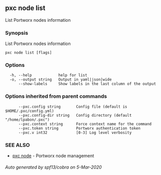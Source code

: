 ## pxc node list

List Portworx nodes information

### Synopsis

List Portworx nodes information

```
pxc node list [flags]
```

### Options

```
  -h, --help            help for list
  -o, --output string   Output in yaml|json|wide
      --show-labels     Show labels in the last column of the output
```

### Options inherited from parent commands

```
      --pxc.config string       Config file (default is $HOME/.pxc/config.yml)
      --pxc.config-dir string   Config directory (default "/home/lpabon/.pxc")
      --pxc.context string      Force context name for the command
      --pxc.token string        Portworx authentication token
      --pxc.v int32             [0-3] Log level verbosity
```

### SEE ALSO

* [pxc node](pxc_node.md)	 - Portworx node management

###### Auto generated by spf13/cobra on 5-Mar-2020
